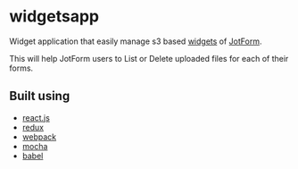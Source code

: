 widgetsapp
==========
Widget application that easily manage s3 based [widgets](http://widgets.jotform.com/) of [JotForm](https://www.jotform.com).

This will help JotForm users to List or Delete uploaded files for each of their forms.

Built using
-----------
 - [react.js](https://github.com/facebook/react)
 - [redux](https://github.com/rackt/redux)
 - [webpack](https://github.com/webpack/webpack)
 - [mocha](https://github.com/mochajs/mocha)
 - [babel](https://github.com/babel/babel)

